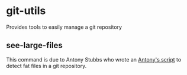# git-utils

Provides tools to easily manage a git repository

## see-large-files

This command is due to Antony Stubbs who wrote an [Antony's script](http://stubbisms.wordpress.com/2009/07/10/git-script-to-show-largest-pack-objects-and-trim-your-waist-line/ "excellent bash script") to detect fat files in a git repository.

